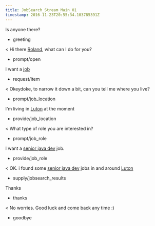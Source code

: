 ```yaml
---
title: JobSearch_Stream_Main_01
timestamp: 2016-11-23T20:55:34.103785391Z
---
```

Is anyone there?
* greeting

< Hi there [Roland](first_name), what can I do for you?
* prompt/open

I want a [job](item_type)
* request/item

< Okeydoke, to narrow it down a bit, can you tell me where you live?
* prompt/job_location

I'm living in [Luton](location) at the moment
* provide/job_location

< What type of role you are interested in?
* prompt/job_role

I want a [senior java dev](jobrole) job.
* provide/job_role

< OK. i found some [senior java dev](jobrole) jobs in and around [Luton](location) 
* supply/jobsearch_results

Thanks
* thanks

< No worries. Good luck and come back any time :)
* goodbye
